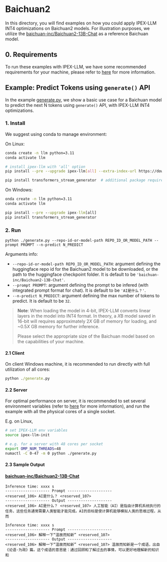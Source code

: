 # Baichuan2
In this directory, you will find examples on how you could apply IPEX-LLM INT4 optimizations on Baichuan2 models. For illustration purposes, we utilize the [baichuan-inc/Baichuan2-13B-Chat](https://huggingface.co/baichuan-inc/Baichuan2-13B-Chat) as a reference Baichuan model.

## 0. Requirements
To run these examples with IPEX-LLM, we have some recommended requirements for your machine, please refer to [here](../README.md#recommended-requirements) for more information.

## Example: Predict Tokens using `generate()` API
In the example [generate.py](./generate.py), we show a basic use case for a Baichuan model to predict the next N tokens using `generate()` API, with IPEX-LLM INT4 optimizations.
### 1. Install
We suggest using conda to manage environment:

On Linux:

```bash
conda create -n llm python=3.11
conda activate llm

# install ipex-llm with 'all' option
pip install --pre --upgrade ipex-llm[all] --extra-index-url https://download.pytorch.org/whl/cpu

pip install transformers_stream_generator  # additional package required for Baichuan-13B-Chat to conduct generation
```

On Windows:
```cmd
onda create -n llm python=3.11
conda activate llm

pip install --pre --upgrade ipex-llm[all]
pip install transformers_stream_generator
```

### 2. Run
```
python ./generate.py --repo-id-or-model-path REPO_ID_OR_MODEL_PATH --prompt PROMPT --n-predict N_PREDICT
```

Arguments info:
- `--repo-id-or-model-path REPO_ID_OR_MODEL_PATH`: argument defining the huggingface repo id for the Baichuan2 model to be downloaded, or the path to the huggingface checkpoint folder. It is default to be `'baichuan-inc/Baichuan2-13B-Chat'`.
- `--prompt PROMPT`: argument defining the prompt to be infered (with integrated prompt format for chat). It is default to be `'AI是什么？'`.
- `--n-predict N_PREDICT`: argument defining the max number of tokens to predict. It is default to be `32`.

> **Note**: When loading the model in 4-bit, IPEX-LLM converts linear layers in the model into INT4 format. In theory, a *X*B model saved in 16-bit will requires approximately 2*X* GB of memory for loading, and ~0.5*X* GB memory for further inference.
>
> Please select the appropriate size of the Baichuan model based on the capabilities of your machine.

#### 2.1 Client
On client Windows machine, it is recommended to run directly with full utilization of all cores:
```cmd
python ./generate.py 
```

#### 2.2 Server
For optimal performance on server, it is recommended to set several environment variables (refer to [here](../README.md#best-known-configuration-on-linux) for more information), and run the example with all the physical cores of a single socket.

E.g. on Linux,
```bash
# set IPEX-LLM env variables
source ipex-llm-init

# e.g. for a server with 48 cores per socket
export OMP_NUM_THREADS=48
numactl -C 0-47 -m 0 python ./generate.py
```

#### 2.3 Sample Output
#### [baichuan-inc/Baichuan2-13B-Chat](https://huggingface.co/baichuan-inc/Baichuan2-13B-Chat)
```log
Inference time: xxxx s
-------------------- Prompt --------------------
<reserved_106> AI是什么？ <reserved_107> 
-------------------- Output --------------------
<reserved_106> AI是什么？ <reserved_107> 人工智能（AI）是指由计算机系统执行的任务，这些任务通常需要人类智能才能完成。AI的目标是使计算机能够模拟人类的思维过程，从而
```

```log
Inference time: xxxx s
-------------------- Prompt --------------------
<reserved_106> 解释一下“温故而知新” <reserved_107> 
-------------------- Output --------------------
<reserved_106> 解释一下“温故而知新” <reserved_107> 温故而知新是一个成语，出自《论语·为政》篇。这个成语的意思是：通过回顾和了解过去的事情，可以更好地理解新的知识和
```
